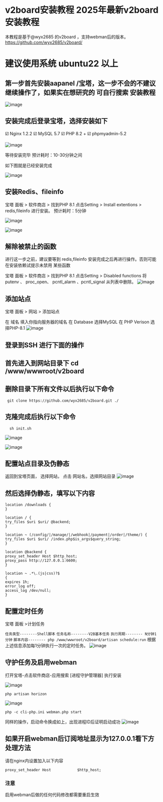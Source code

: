 # v2board安装教程  2025年最新v2board安装教程
本教程是基于@wyx2685 的v2board ，支持webman后的版本。 
https://github.com/wyx2685/v2board/

# 建议使用系统 ubuntu22 以上

## 第一步首先安装aapanel /宝塔，这一步不会的不建议继续操作了，如果实在想研究的 可自行搜索 安装教程
![image](https://github.com/vlesstop/xiaoV2b/assets/48223192/1f00a9a1-79f5-4379-9758-6f9527f67e1f)

## 安装完成后登录宝塔，选择安装如下
☑️ Nginx 1.2.2
☑️ MySQL 5.7
☑️ PHP 8.2 +
☑️ phpmyadmin-5.2

![image](https://github.com/vlesstop/xiaoV2b/assets/48223192/f069014e-5595-4ea9-8695-600bc04845b3) 

等待安装完毕
预计耗时：10-30分钟之间

如下图就是已经安装完成


![image](https://github.com/vlesstop/xiaoV2b/assets/48223192/eec0491e-207c-41c9-954a-61a36d7610de)


## 安装Redis、fileinfo
 宝塔 面板 > 软件商店 > 找到PHP 8.1 点击Setting > Install extentions > redis,fileinfo 进行安装。
预计耗时：5分钟

 ![image](https://github.com/vlesstop/xiaoV2b/assets/48223192/0a7b977d-3e52-4cd8-9277-66b0dab78734)

![image](https://github.com/vlesstop/xiaoV2b/assets/48223192/7c84589e-fb85-4bb7-8f50-8c22e32a604e)

 

## 解除被禁止的函数
进行这一步之前，建议要等到 redis,fileinfo 安装完成之后再进行操作。否则可能在安装依赖试提示未禁用 某些函数

宝塔 面板 > 软件商店 > 找到PHP 8.1   点击Setting > Disabled functions 将 putenv 、 proc_open、  pcntl_alarm 、pcntl_signal 从列表中删除。
![image](https://github.com/vlesstop/xiaoV2b/assets/48223192/6d698912-2f76-44de-8b38-006521d7a444)



## 添加站点
宝塔 面板 > 网站 > 添加站点

在 域名 填入你指向服务器的域名
在 Database 选择MySQL
在 PHP Verison 选择PHP-8.1
![image](https://github.com/vlesstop/xiaoV2b/assets/48223192/4ffcbbac-85ff-4b22-9aae-21b13082a10c)

## 登录到SSH 进行下面的操作


## 首先进入到网站目录下   cd /www/wwwroot/v2board

## 删除目录下所有文件以后执行以下命令
     git clone https://github.com/wyx2685/v2board.git ./
## 克隆完成后执行以下命令
      sh init.sh

![image](https://github.com/vlesstop/xiaoV2b/assets/48223192/2e28d801-5db1-4074-ae31-a25180442278)

![image](https://github.com/vlesstop/xiaoV2b/assets/48223192/1da7e5cc-136a-49e4-9e96-bc3937e22e09)


## 配置站点目录及伪静态

返回到宝塔页面， 选择网站， 点击 网站名，选择网站目录
![image](https://github.com/vlesstop/xiaoV2b/assets/48223192/eed3dafa-d85e-42a5-b625-5f6d746fbbb3)


## 然后选择伪静态，填写以下内容
```
location /downloads {
}

location / {
try_files $uri $uri/ @backend;
}

location ~ (/config/|/manage/|/webhook|/payment|/order|/theme/) {
try_files $uri $uri/ /index.php$is_args$query_string;
}

location @backend {
proxy_set_header Host $http_host;
proxy_pass http://127.0.0.1:6600;
}

location ~ .*\.(js|css)?$
{
expires 1h;
error_log off;
access_log /dev/null; 
}
```
## 配置定时任务
宝塔 面板 >计划任务

```任务类型--------Shell脚本```
```任务名称--------V2B基本任务```
```执行周期-------- N分钟1分钟```
```脚本内容-------- php /www/wwwroot/v2board/artisan schedule:run```
根据上述信息添加每1分钟执行一次的定时任务。
![image](https://github.com/vlesstop/xiaoV2b/assets/48223192/79cc5cdf-7e47-428d-b660-f2944ef47893)


## 守护任务及启用webman
打开宝塔-点击软件商店-应用搜索 [进程守护管理器] 执行安装

![image](https://github.com/vlesstop/xiaoV2b/assets/48223192/92e5ebae-980f-490d-b1b1-a902498aa4df)

```
php artisan horizon
```
![image](https://github.com/vlesstop/xiaoV2b/assets/48223192/8eafa37c-d605-4f7a-aa66-1bb9bb792e22)


```
php -c cli-php.ini webman.php start
```
同样的操作，启动命令换成如上，出现进程ID后证明启动成功
![image](https://github.com/vlesstop/xiaoV2b/assets/48223192/e9056156-91f8-4bda-96fa-360fbec2955b)

## 如果开启webman后订阅地址显示为127.0.0.1看下方处理方法
请在nginx内设置加入以下内容
```
proxy_set_header Host            $http_host;
```
###  注意
启用webman后做的任何代码修改都需要重启生效
